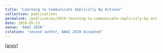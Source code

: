 ```yaml
---
title: "Learning to Communicate Implicitly By Actions"
collection: publications
permalink: /publication/2019-learning-to-communicate-implicitly-by-actions
date: 2019-05-23
venue: 'AAAI 2020'
citation: "second author, AAAI 2020 Accepted"
---
```


[[arxiv]](https://arxiv.org/abs/1810.04444)